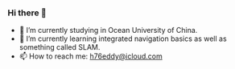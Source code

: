 ### Hi there 👋

- 🔭 I’m currently studying in Ocean University of China.
- 🌱 I’m currently learning integrated navigation basics as well as something called SLAM.
- 📫 How to reach me: h76eddy@icloud.com
